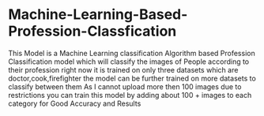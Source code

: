 # Machine-Learning-Based-Profession-Classfication
This Model is a Machine Learning classification Algorithm based Profession Classification model which will classify the images of People according to their profession right now it is trained on only three datasets which are doctor,cook,firefighter the model can be further  trained on more datasets to classify between them As I cannot upload more then 100 images due to restrictions you can train this model by adding about 100 + images to each category for Good Accuracy and Results
